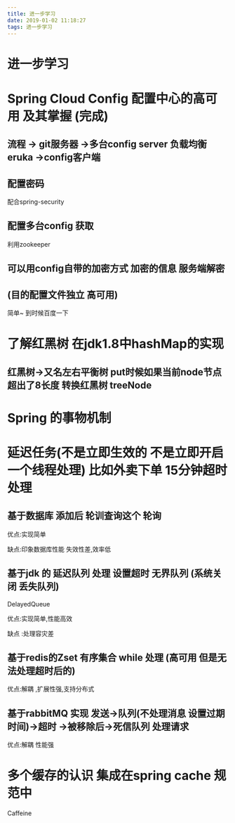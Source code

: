 ```yaml
---
title: 进一步学习
date: 2019-01-02 11:18:27
tags: 进一步学习
---
```


# 进一步学习

# Spring Cloud Config 配置中心的高可用 及其掌握 (完成)

## 流程 -> git服务器 ->多台config server 负载均衡 eruka ->config客户端

## 配置密码 

配合spring-security

## 配置多台config 获取

<!--more-->

利用zookeeper

## 可以用config自带的加密方式 加密的信息 服务端解密

## (目的配置文件独立 高可用)

简单~ 到时候百度一下

# 了解红黑树 在jdk1.8中hashMap的实现

## 红黑树->又名左右平衡树  put时候如果当前node节点 超出了8长度 转换红黑树 treeNode

# Spring 的事物机制



# 延迟任务(不是立即生效的 不是立即开启一个线程处理) 比如外卖下单 15分钟超时处理

## 基于数据库 添加后 轮训查询这个 轮询

优点:实现简单 

缺点:印象数据库性能 失效性差,效率低

##  基于jdk 的 延迟队列 处理 设置超时  无界队列 (系统关闭 丢失队列)

DelayedQueue

优点:实现简单,性能高效

缺点 :处理容灾差

## 基于redis的Zset 有序集合  while 处理 (高可用 但是无法处理超时后的)

优点:解耦 ,扩展性强,支持分布式

##  基于rabbitMQ 实现  发送->队列(不处理消息 设置过期时间)->超时 ->被移除后->死信队列 处理请求   

优点:解耦 性能强



# 多个缓存的认识 集成在spring cache 规范中

Caffeine 